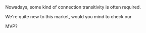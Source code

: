 Nowadays, some kind of connection transitivity is often required.

 We're quite new to this market, would you mind to check our

 MVP?
